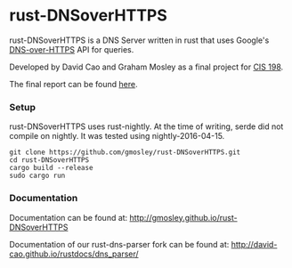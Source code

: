 # rust-DNSoverHTTPS

rust-DNSoverHTTPS is a DNS Server written in rust that uses Google's [DNS-over-HTTPS](https://developers.google.com/speed/public-dns/docs/dns-over-https) API for queries.

Developed by David Cao and Graham Mosley as a final project for [CIS 198](http://cis198-2016s.github.io/).

The final report can be found [here](https://github.com/gmosley/rust-DNSoverHTTPS/blob/master/REPORT.md).

### Setup
rust-DNSoverHTTPS uses rust-nightly. At the time of writing, serde did not compile on nightly. It was tested using nightly-2016-04-15.

```
git clone https://github.com/gmosley/rust-DNSoverHTTPS.git
cd rust-DNSoverHTTPS
cargo build --release
sudo cargo run
```

### Documentation
Documentation can be found at: http://gmosley.github.io/rust-DNSoverHTTPS

Documentation of our rust-dns-parser fork can be found at: http://david-cao.github.io/rustdocs/dns_parser/

